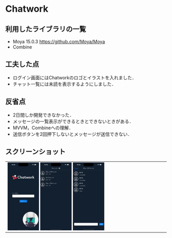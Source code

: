 # Chatwork


## 利用したライブラリの一覧

- Moya 15.0.3 <https://github.com/Moya/Moya>
- Combine 

## 工夫した点
- ログイン画面にはChatworkのロゴとイラストを入れました．
- チャット一覧には未読を表示するようにしました．

## 反省点
- 2日間しか開発できなかった．
- メッセージの一覧表示ができるときとできないときがある．
- MVVM，Combineへの理解．
- 送信ボタンを2回押下しないとメッセージが送信できない．

## スクリーンショット
<table>
  <tr>
    <td>
      <img src="https://github.com/k19rs003/Chatwork/blob/main/ScreenShot/Login.png" width="20%">
      <img src="https://github.com/k19rs003/Chatwork/blob/main/ScreenShot/ChatList.png" width="20%">
      <img src="https://github.com/k19rs003/Chatwork/blob/main/ScreenShot/Chat.png" width="20%">
    </td>
  </tr>
</table>
